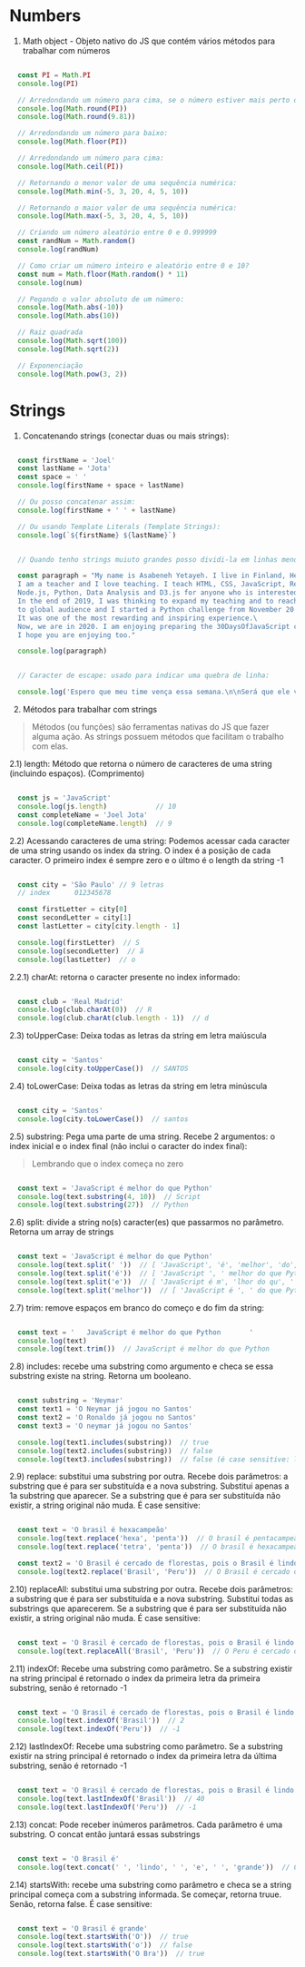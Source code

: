 # Numbers

1) Math object - Objeto nativo do JS que contém vários métodos para trabalhar com números

```js

  const PI = Math.PI
  console.log(PI)

  // Arredondando um número para cima, se o número estiver mais perto do próximo número inteiro. Ou para baixo, caso contrário:
  console.log(Math.round(PI))
  console.log(Math.round(9.81))

  // Arredondando um número para baixo:
  console.log(Math.floor(PI))

  // Arredondando um número para cima:
  console.log(Math.ceil(PI))

  // Retornando o menor valor de uma sequência numérica:
  console.log(Math.min(-5, 3, 20, 4, 5, 10))

  // Retornando o maior valor de uma sequência numérica:
  console.log(Math.max(-5, 3, 20, 4, 5, 10))

  // Criando um número aleatório entre 0 e 0.999999
  const randNum = Math.random()
  console.log(randNum)

  // Como criar um número inteiro e aleatório entre 0 e 10?
  const num = Math.floor(Math.random() * 11)
  console.log(num)

  // Pegando o valor absoluto de um número:
  console.log(Math.abs(-10))
  console.log(Math.abs(10))

  // Raiz quadrada
  console.log(Math.sqrt(100))
  console.log(Math.sqrt(2))

  // Exponenciação
  console.log(Math.pow(3, 2))

```


# Strings

1) Concatenando strings (conectar duas ou mais strings):

```js

  const firstName = 'Joel'
  const lastName = 'Jota'
  const space = ' '
  console.log(firstName + space + lastName)

  // Ou posso concatenar assim:
  console.log(firstName + ' ' + lastName)

  // Ou usando Template Literals (Template Strings):
  console.log(`${firstName} ${lastName}`)

```

```js

  // Quando tenho strings muiuto grandes posso dividi-la em linhas menores para ficar mais fácil de ler. Para sso uso a barra: \

  const paragraph = "My name is Asabeneh Yetayeh. I live in Finland, Helsinki.\
  I am a teacher and I love teaching. I teach HTML, CSS, JavaScript, React, Redux, \
  Node.js, Python, Data Analysis and D3.js for anyone who is interested to learn. \
  In the end of 2019, I was thinking to expand my teaching and to reach \
  to global audience and I started a Python challenge from November 20 - December 19.\
  It was one of the most rewarding and inspiring experience.\
  Now, we are in 2020. I am enjoying preparing the 30DaysOfJavaScript challenge and \
  I hope you are enjoying too."

  console.log(paragraph)


  // Caracter de escape: usado para indicar uma quebra de linha:

  console.log('Espero que meu time vença essa semana.\n\nSerá que ele vai?')

```


2) Métodos para trabalhar com strings
> Métodos (ou funções) são ferramentas nativas do JS que fazer alguma ação. As strings possuem métodos que facilitam o trabalho com elas.

2.1) length: Método que retorna o número de caracteres de uma string (incluindo espaços). (Comprimento)
```js

  const js = 'JavaScript'
  console.log(js.length)            // 10
  const completeName = 'Joel Jota'
  console.log(completeName.length)  // 9

```

2.2) Acessando caracteres de uma string: Podemos acessar cada caracter de uma string usando os index da string. O index é a posição de cada caracter. O primeiro index é sempre zero e o últmo é o length da string -1
```js

  const city = 'São Paulo' // 9 letras
  // index      012345678

  const firstLetter = city[0]
  const secondLetter = city[1]
  const lastLetter = city[city.length - 1]

  console.log(firstLetter)  // S
  console.log(secondLetter)  // ã
  console.log(lastLetter)  // o

```

2.2.1) charAt: retorna o caracter presente no index informado:
```js

  const club = 'Real Madrid'
  console.log(club.charAt(0))  // R
  console.log(club.charAt(club.length - 1))  // d

```

2.3) toUpperCase: Deixa todas as letras da string em letra maiúscula
```js

  const city = 'Santos'
  console.log(city.toUpperCase())  // SANTOS

```

2.4) toLowerCase: Deixa todas as letras da string em letra minúscula
```js

  const city = 'Santos'
  console.log(city.toLowerCase())  // santos

```

2.5) substring: Pega uma parte de uma string. Recebe 2 argumentos: o index inicial e o index final (não inclui o caracter do index final):
> Lembrando que o index começa no zero
```js

  const text = 'JavaScript é melhor do que Python'
  console.log(text.substring(4, 10))  // Script
  console.log(text.substring(27))  // Python

```

2.6) split: divide a string no(s) caracter(es) que passarmos no parâmetro. Retorna um array de strings
```js

  const text = 'JavaScript é melhor do que Python'
  console.log(text.split(' '))  // [ 'JavaScript', 'é', 'melhor', 'do', 'que', 'Python' ]
  console.log(text.split('é'))  // [ 'JavaScript ', ' melhor do que Python' ]
  console.log(text.split('e'))  // [ 'JavaScript é m', 'lhor do qu', ' Python' ]
  console.log(text.split('melhor'))  // [ 'JavaScript é ', ' do que Python' ]

```

2.7) trim: remove espaços em branco do começo e do fim da string:
```js

  const text = '   JavaScript é melhor do que Python       '
  console.log(text)
  console.log(text.trim())  // JavaScript é melhor do que Python

```

2.8) includes: recebe uma substring como argumento e checa se essa substring existe na string. Retorna um booleano.
```js

  const substring = 'Neymar'
  const text1 = 'O Neymar já jogou no Santos'
  const text2 = 'O Ronaldo já jogou no Santos'
  const text3 = 'O neymar já jogou no Santos'

  console.log(text1.includes(substring))  // true
  console.log(text2.includes(substring))  // false
  console.log(text3.includes(substring))  // false (é case sensitive: letra maiúscula é diferente de minúscula)

```

2.9) replace: substitui uma substring por outra. Recebe dois parâmetros: a substring que é para ser substituída e a nova substring. Substitui apenas a 1a substring que aparecer. Se a substring que é para ser substituída não existir, a string original não muda. É case sensitive:
```js

  const text = 'O brasil é hexacampeão'
  console.log(text.replace('hexa', 'penta'))  // O brasil é pentacampeão
  console.log(text.replace('tetra', 'penta'))  // O brasil é hexacampeão

  const text2 = 'O Brasil é cercado de florestas, pois o Brasil é lindo'
  console.log(text2.replace('Brasil', 'Peru'))  // O Brasil é cercado de florestas, pois o Brasil é lindo

```

2.10) replaceAll: substitui uma substring por outra. Recebe dois parâmetros: a substring que é para ser substituída e a nova substring. Substitui todas as substrings que aparecerem. Se a substring que é para ser substituída não existir, a string original não muda. É case sensitive:
```js

  const text = 'O Brasil é cercado de florestas, pois o Brasil é lindo'
  console.log(text.replaceAll('Brasil', 'Peru'))  // O Peru é cercado de florestas, pois o Peru é lindo

```

2.11) indexOf: Recebe uma substring como parâmetro. Se a substring existir na string principal é retornado o index da primeira letra da primeira substring, senão é retornado -1
```js

  const text = 'O Brasil é cercado de florestas, pois o Brasil é lindo'
  console.log(text.indexOf('Brasil'))  // 2
  console.log(text.indexOf('Peru'))  // -1

```

2.12) lastIndexOf: Recebe uma substring como parâmetro. Se a substring existir na string principal é retornado o index da primeira letra da última substring, senão é retornado -1
```js

  const text = 'O Brasil é cercado de florestas, pois o Brasil é lindo'
  console.log(text.lastIndexOf('Brasil'))  // 40
  console.log(text.lastIndexOf('Peru'))  // -1

```

2.13) concat: Pode receber inúmeros parâmetros. Cada parâmetro é uma substring. O concat então juntará essas substrings
```js

  const text = 'O Brasil é'
  console.log(text.concat(' ', 'lindo', ' ', 'e', ' ', 'grande'))  // O Brasil é lindo e grande

```

2.14) startsWith: recebe uma substring como parâmetro e checa se a string principal começa com a substring informada. Se começar, retorna truue. Senão, retorna false. É case sensitive:
```js

  const text = 'O Brasil é grande'
  console.log(text.startsWith('O'))  // true
  console.log(text.startsWith('o'))  // false
  console.log(text.startsWith('O Bra'))  // true

```
